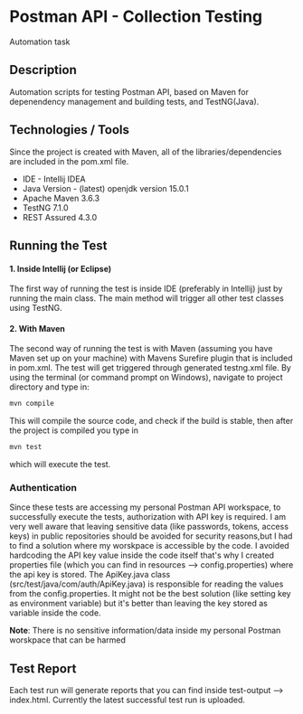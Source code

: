 # Postman API - Collection Testing 
Automation task

## Description
Automation scripts for testing Postman API, based on Maven for depenendency management and building tests, and TestNG(Java).

## Technologies / Tools
Since the project is created with Maven, all of the libraries/dependencies are included in the pom.xml file.
- IDE - Intellij IDEA
- Java Version - (latest) openjdk version 15.0.1
- Apache Maven 3.6.3
- TestNG 7.1.0
- REST Assured 4.3.0 

## Running the Test
#### 1. Inside Intellij (or Eclipse)
The first way of running the test is inside IDE (preferably in Intellij) just by running the main class. The main method will trigger all other test classes using TestNG.
#### 2. With Maven
The second way of running the test is with Maven (assuming you have Maven set up on your machine) with Mavens Surefire plugin that is included in pom.xml. The test will get triggered through generated  testng.xml file. By using the terminal (or command prompt on Windows), navigate to project directory and type in:
```bash
mvn compile
```
This will compile the source code, and check if the build is stable, then after the project is compiled you type in
```bash
mvn test
```
which will execute the test. 
### Authentication 
Since these tests are accessing my personal Postman API workspace, to successfully execute the tests, authorization with API key is required. I am very well aware that leaving sensitive data (like passwords, tokens, access keys) in public repositories should be avoided for security reasons,but I had to find a solution where my worskpace is accessible by the code. I avoided hardcoding the API key value inside the code itself that's why I created properties file (which you can find in resources --> config.properties) where the api key is stored. The ApiKey.java class (src/test/java/com/auth/ApiKey.java) is responsible for reading the values from the config.properties. It might not be the best solution (like setting key as environment variable) but it's better than leaving the key stored as variable inside the code. 

<strong>Note</strong>: There is no sensitive information/data inside my personal Postman worskpace that can be harmed 
## Test Report
Each test run will generate reports that you can find inside test-output --> index.html. Currently the latest successful test run is uploaded. 
